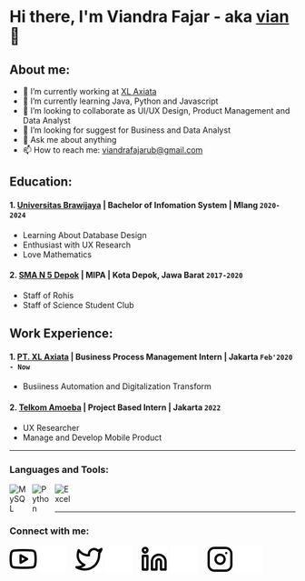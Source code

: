 # Hi there, I'm Viandra Fajar - aka [vian](https://www.youtube.com/channel/UC22xix7qvwpYWnSQ5QEYtAQ) 👋
## About me:
- 🔭 I’m currently working at [XL Axiata](https://www.xl.co.id/)
- 🌱 I’m currently learning Java, Python and Javascript
- 👯 I’m looking to collaborate as UI/UX Design, Product Management and Data Analyst
- 🤔 I’m looking for suggest for Business and Data Analyst
- 💬 Ask me about anything
- 📫 How to reach me: viandrafajarub@gmail.com

## Education:

#### 1. [Universitas Brawijaya](https://www.ub.ac.id) | Bachelor of Infomation System | Mlang `2020-2024`
   - Learning About Database Design
   - Enthusiast with UX Research
   - Love Mathematics
 #### 2. [SMA N 5 Depok](https://www.sman5depok.sch.id) | MIPA | Kota Depok, Jawa Barat `2017-2020`
   - Staff of Rohis
   - Staff of Science Student Club

## Work Experience:
#### 1. [PT. XL Axiata](https://www.xlaxiata.com) | Business Process Management Intern | Jakarta `Feb'2020 - Now`
   - Busiiness Automation and Digitalization Transform
#### 2. [Telkom Amoeba](https://telkom.co.id) | Project Based Intern | Jakarta `2022`
   - UX Researcher
   - Manage and Develop Mobile Product 
---

### Languages and Tools:

[<img align="left" alt="MySQL" width="30px" src="https://cdn.jsdelivr.net/gh/devicons/devicon/icons/mysql/mysql-original.svg" style="padding-right:10px;" />][webdev]
[<img align="left" alt="Python" width="30px" src="https://logos-world.net/wp-content/uploads/2021/10/Python-Emblem.png" style="padding-right:10px;" />][webdev]
[<img align="left" alt="Excel" width="30px" src="https://is2-ssl.mzstatic.com/image/thumb/Purple126/v4/a8/fd/5a/a8fd5a84-c6f1-355f-3b9f-6e86598efaa3/XCEL.png/1200x630bb.png" style="padding-right:10px;" />][webdev]


<br />
<br />

---
### Connect with me:

[![website](./img/youtube-light.svg)](https://www.youtube.com/channel/UC22xix7qvwpYWnSQ5QEYtAQ#gh-light-mode-only)
[![website](./img/youtube-dark.svg)](https://www.youtube.com/channel/UC22xix7qvwpYWnSQ5QEYtAQ#gh-dark-mode-only)
&nbsp;&nbsp;
[![website](./img/twitter-light.svg)](https://twitter.com/vincentwwidyan#gh-light-mode-only)
[![website](./img/twitter-dark.svg)](https://twitter.com/vincentwwidyan#gh-dark-mode-only)
&nbsp;&nbsp;
[![website](./img/linkedin-light.svg)](https://www.linkedin.com/in/vincentwidyan#gh-light-mode-only)
[![website](./img/linkedin-dark.svg)](https://www.linkedin.com/in/vincentwidyan#gh-dark-mode-only)
&nbsp;&nbsp;
[![website](./img/instagram-light.svg)](https://instagram.com/vincentwwidyan#gh-light-mode-only)
[![website](./img/instagram-dark.svg)](https://instagram.com/vincentwwidyan#gh-dark-mode-only)



[webdev]: https://github.com/viandra-cyber/viandra-cyber
